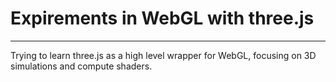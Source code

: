 # Expirements in WebGL with three.js
-------------------------------------

Trying to learn three.js as a high level wrapper for WebGL, focusing on 3D simulations and compute shaders.
 
